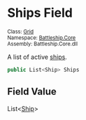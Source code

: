 # Ships Field

<sub>Class: [Grid](../Grid.md)  
Namespace: [Battleship.Core](../../Battleship.Core.md)  
Assembly: Battleship.Core.dll</sub>

A list of active [ships](../../Ship/Ship.md).

```cs
public List<Ship> Ships
```

## Field Value

List<[Ship](../../Ship/Ship.md)>
